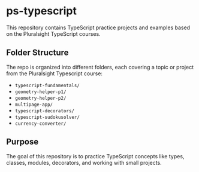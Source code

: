 # ps-typescript

This repository contains TypeScript practice projects and examples based on the Pluralsight TypeScript courses.  


## Folder Structure

The repo is organized into different folders, each covering a topic or project from the Pluralsight Typescript course:

- `typescript-fundamentals/`
- `geometry-helper-p1/`
- `geometry-helper-p2/`
- `multipage-app/`
- `typescript-decorators/`
- `typescript-sudokusolver/`
- `currency-converter/`

## Purpose

The goal of this repository is to practice TypeScript concepts like types, classes, modules, decorators, and working with small projects.
